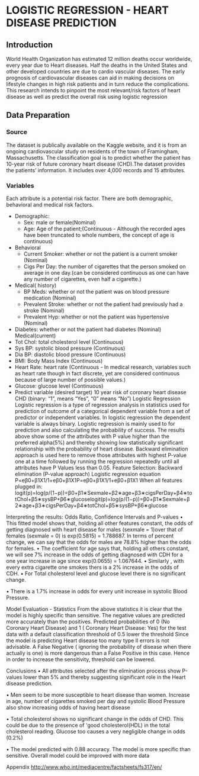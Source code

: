 # LOGISTIC REGRESSION - HEART DISEASE PREDICTION

## Introduction
World Health Organization has estimated 12 million deaths occur worldwide, every year due to Heart diseases. Half the deaths in the United States and other developed countries are due to cardio vascular diseases. The early prognosis of cardiovascular diseases can aid in making decisions on lifestyle changes in high risk patients and in turn reduce the complications. This research intends to pinpoint the most relevant/risk factors of heart disease as well as predict the overall risk using logistic regression

## Data Preparation
### Source
The dataset is publically available on the Kaggle website, and it is from an ongoing cardiovascular study on residents of the town of Framingham, Massachusetts. The classification goal is to predict whether the patient has 10-year risk of future coronary heart disease (CHD).The dataset provides the patients’ information. It includes over 4,000 records and 15 attributes.

### Variables
Each attribute is a potential risk factor. There are both demographic, behavioral and medical risk factors.
- Demographic:
    - Sex: male or female(Nominal)
    - Age: Age of the patient;(Continuous - Although the recorded ages have been truncated to whole numbers, the concept of age is continuous)
- Behavioral
    - Current Smoker: whether or not the patient is a current smoker (Nominal)
    - Cigs Per Day: the number of cigarettes that the person smoked on average in one day.(can be considered continuous as one can have any number of cigarettes, even half a cigarette.)
- Medical( history)
    - BP Meds: whether or not the patient was on blood pressure medication (Nominal)
    - Prevalent Stroke: whether or not the patient had previously had a stroke (Nominal)
    - Prevalent Hyp: whether or not the patient was hypertensive (Nominal)
- Diabetes: whether or not the patient had diabetes (Nominal)
Medical(current)
- Tot Chol: total cholesterol level (Continuous)
- Sys BP: systolic blood pressure (Continuous)
- Dia BP: diastolic blood pressure (Continuous)
- BMI: Body Mass Index (Continuous)
- Heart Rate: heart rate (Continuous - In medical research, variables such as heart rate though in fact discrete, yet are considered continuous because of large number of possible values.)
- Glucose: glucose level (Continuous)
- Predict variable (desired target)
10 year risk of coronary heart disease CHD (binary: “1”, means “Yes”, “0” means “No”)
Logistic Regression
Logistic regression is a type of regression analysis in statistics used for prediction of outcome of a categorical dependent variable from a set of predictor or independent variables. In logistic regression the dependent variable is always binary. Logistic regression is mainly used to for prediction and also calculating the probability of success.
The results above show some of the attributes with P value higher than the preferred alpha(5%) and thereby showing low statistically significant relationship with the probability of heart disease. Backward elimination approach is used here to remove those attributes with highest P-value one at a time followed by running the regression repeatedly until all attributes have P Values less than 0.05.
Feature Selection: Backward elimination (P-value approach)
Logistic regression equation
P=eβ0+β1X1/1+eβ0+β1X1P=eβ0+β1X1/1+eβ0+β1X1
When all features plugged in:
logit(p)=log(p/(1−p))=β0+β1∗Sexmale+β2∗age+β3∗cigsPerDay+β4∗totChol+β5∗sysBP+β6∗glucoselogit(p)=log(p/(1−p))=β0+β1∗Sexmale+β2∗age+β3∗cigsPerDay+β4∗totChol+β5∗sysBP+β6∗glucose

Interpreting the results: Odds Ratio, Confidence Intervals and P-values
• This fitted model shows that, holding all other features constant, the odds of getting diagnosed with heart disease for males (sexmale = 1)over that of females (sexmale = 0) is exp(0.5815) = 1.788687. In terms of percent change, we can say that the odds for males are 78.8% higher than the odds for females.
• The coefficient for age says that, holding all others constant, we will see 7% increase in the odds of getting diagnosed with CDH for a one year increase in age since exp(0.0655) = 1.067644.
• Similarly , with every extra cigarette one smokes thers is a 2% increase in the odds of CDH.
• For Total cholesterol level and glucose level there is no significant change.

• There is a 1.7% increase in odds for every unit increase in systolic Blood Pressure.

Model Evaluation - Statistics
From the above statistics it is clear that the model is highly specific than sensitive. The negative values are predicted more accurately than the positives.
Predicted probabilities of 0 (No Coronary Heart Disease) and 1 ( Coronary Heart Disease: Yes) for the test data with a default classification threshold of 0.5
lower the threshold
Since the model is predicting Heart disease too many type II errors is not advisable. A False Negative ( ignoring the probability of disease when there actually is one) is more dangerous than a False Positive in this case. Hence in order to increase the sensitivity, threshold can be lowered.

Conclusions
• All attributes selected after the elimination process show P-values lower than 5% and thereby suggesting significant role in the Heart disease prediction.

• Men seem to be more susceptible to heart disease than women. Increase in age, number of cigarettes smoked per day and systolic Blood Pressure also show increasing odds of having heart disease

• Total cholesterol shows no significant change in the odds of CHD. This could be due to the presence of 'good cholesterol(HDL) in the total cholesterol reading. Glucose too causes a very negligible change in odds (0.2%)

• The model predicted with 0.88 accuracy. The model is more specific than sensitive. Overall model could be improved with more data

Appendix
http://www.who.int/mediacentre/factsheets/fs317/en/